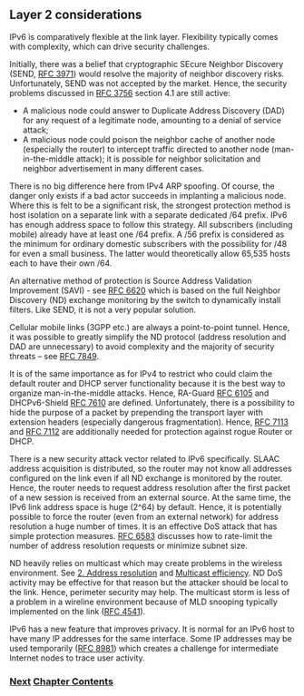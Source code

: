 ## Layer 2 considerations

IPv6 is comparatively flexible at the link layer. Flexibility typically comes with complexity, which can drive security challenges.

Initially, there was a belief that cryptographic SEcure Neighbor Discovery (SEND, [RFC 3971](https://www.rfc-editor.org/info/rfc3971)) would resolve the majority of neighbor discovery risks. Unfortunately, SEND was not accepted by the market.
Hence, the security problems discussed in [RFC 3756](https://www.rfc-editor.org/info/rfc3756) section 4.1 are still active: 
-	A malicious node could answer to Duplicate Address Discovery (DAD) for any request of a legitimate node, amounting to a denial of service attack;
-	A malicious node could poison the neighbor cache of another node (especially the router) to intercept traffic directed to another node (man-in-the-middle attack); it is possible for neighbor solicitation and neighbor advertisement in many different cases.
	
There is no big difference here from IPv4 ARP spoofing. Of course, the danger only exists if a bad actor succeeds in implanting a malicious node. Where this is felt to be a significant risk, the strongest protection method is host isolation on a separate link with a separate dedicated /64 prefix. IPv6 has enough address space to follow this strategy. All subscribers (including mobile) already have at least one /64 prefix. A /56 prefix is considered as the minimum for ordinary domestic subscribers with the possibility for /48 for even a small business. The latter would theoretically allow 65,535 hosts each to have their own /64.

An alternative method of protection is Source Address Validation Improvement (SAVI) - see [RFC 6620](https://www.rfc-editor.org/info/rfc6620) which is based on the full Neighbor Discovery (ND) exchange monitoring by the switch to dynamically install filters. Like SEND, it is not a very popular solution.

Cellular mobile links (3GPP etc.) are always a point-to-point tunnel. Hence, it was possible to greatly simplify the ND protocol (address resolution and DAD are unnecessary) to avoid complexity and the majority of security threats – see [RFC 7849](https://www.rfc-editor.org/info/rfc7849). 

It is of the same importance as for IPv4 to restrict who could claim the default router and DHCP server functionality because it is the best way to organize man-in-the-middle attacks. Hence, RA-Guard [RFC 6105](https://www.rfc-editor.org/info/rfc6105) and DHCPv6-Shield [RFC 7610](https://www.rfc-editor.org/info/rfc7610) are defined. Unfortunately, there is a possibility to hide the purpose of a packet by prepending the transport layer with extension headers (especially dangerous fragmentation). Hence, [RFC 7113](https://www.rfc-editor.org/info/rfc7113) and [RFC 7112](https://www.rfc-editor.org/info/rfc7112) are additionally needed for protection against rogue Router or DHCP.

There is a new security attack vector related to IPv6 specifically. SLAAC address acquisition is distributed, so the router may not know all addresses configured on the link even if all ND exchange is monitored by the router. Hence, the router needs to request address resolution after the first packet of a new session is received from an external source.
At the same time, the IPv6 link address space is huge (2^64) by default. Hence, it is potentially possible to force the router (even from an external network) for address resolution a huge number of times. It is an effective DoS attack that has simple protection measures. [RFC 6583](https://www.rfc-editor.org/info/rfc6583) discusses how to rate-limit the number of address resolution requests or minimize subnet size.

ND heavily relies on multicast which may create problems in the wireless environment. See [2. Address resolution](../2.%20IPv6%20Basic%20Technology/Address%20resolution.md) and [Multicast efficiency]( https://datatracker.ietf.org/doc/html/draft-vyncke-6man-mcast-not-efficient-01). ND DoS activity may be effective for that reason but the attacker should be local to the link. Hence, perimeter security may help.
The multicast storm is less of a problem in a wireline environment because of MLD snooping typically implemented on the link ([RFC 4541](https://www.rfc-editor.org/info/rfc4541)).

IPv6 has a new feature that improves privacy. It is normal for an IPv6 host to have many IP addresses for the same interface. Some IP addresses may be used temporarily ([RFC 8981](https://www.rfc-editor.org/info/rfc8981)) which creates a challenge for intermediate Internet nodes to trace user activity.

<!-- Link lines generated automatically; do not delete -->
### [<ins>Next</ins>](Filtering.md) [<ins>Chapter Contents</ins>](4.%20Security.md)
